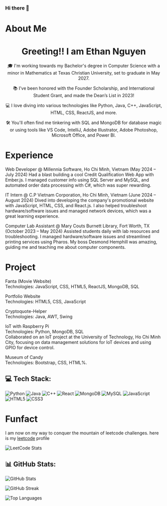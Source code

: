 ### Hi there 👋
# About Me
<h1 align="center">Greeting!! I am Ethan Nguyen </h1>
<p align="center">🎓 I'm working towards my Bachelor's degree in Computer Science with a minor in Mathematics at Texas Christian University, set to graduate in May 2027. </p>
<p align="center">📚 I’ve been honored with the Founder Scholarship, and International Student Grant, and made the Dean’s List in 2023!</p>
<p align="center">💻 I love diving into various technologies like Python, Java, C++, JavaScript, HTML, CSS, ReactJS, and more.</p>
<p align="center">🛠 You'll often find me tinkering with SQL and MongoDB for database magic or using tools like VS Code, IntelliJ, Adobe Illustrator, Adobe Photoshop, Microsoft Office, and Power BI.</p>

# Experience
Web Developer @ Millennia Software, Ho Chi Minh, Vietnam (May 2024 – July 2024)
Had a blast building a cool Credit Qualification Web App with Ember.js. I managed customer info using SQL Server and MySQL, and automated order data processing with C#, which was super rewarding.

IT Intern @ C.P Vietnam Corporation, Ho Chi Minh, Vietnam (June 2024 – August 2024)
Dived into developing the company's promotional website with JavaScript, HTML, CSS, and React.js. I also helped troubleshoot hardware/software issues and managed network devices, which was a great learning experience.

Computer Lab Assistant @ Mary Couts Burnett Library, Fort Worth, TX (October 2023 – May 2024)
Assisted students daily with lab resources and troubleshooting. I managed hardware/software issues and streamlined printing services using Pharos. My boss Desmond Hemphill was amazing, guiding me and teaching me about computer components.

# Project
Fanta (Movie Website) <br>
Technologies: JavaScript, CSS, HTML5, ReactJS, MongoDB, SQL

Portfolio Website <br>
Technologies: HTML5, CSS, JavaScript

Cryptoquote-Helper <br>
Technologies: Java, AWT, Swing

IoT with Raspberry Pi <br>
Technologies: Python, MongoDB, SQL <br>
Collaborated on an IoT project at the University of Technology, Ho Chi Minh City, focusing on data management solutions for IoT devices and using GPIO for device control.

Museum of Candy <br>
Technologies: Bootstrap, CSS, HTML%.

## 💻 Tech Stack:
![Python](https://img.shields.io/badge/python-%2314354C.svg?style=for-the-badge&logo=python&logoColor=white)
![Java](https://img.shields.io/badge/java-%23ED8B00.svg?style=for-the-badge&logo=java&logoColor=white)
![C++](https://img.shields.io/badge/c%2B%2B-%2300599C.svg?style=for-the-badge&logo=c%2B%2B&logoColor=white)
![React](https://img.shields.io/badge/react-%2320232a.svg?style=for-the-badge&logo=react&logoColor=%2361DAFB)
![MongoDB](https://img.shields.io/badge/MongoDB-%234ea94b.svg?style=for-the-badge&logo=mongodb&logoColor=white)
![MySQL](https://img.shields.io/badge/mysql-4479A1.svg?style=for-the-badge&logo=mysql&logoColor=white)
![JavaScript](https://img.shields.io/badge/javascript-%23323330.svg?style=for-the-badge&logo=javascript&logoColor=%23F7DF1E)
![HTML5](https://img.shields.io/badge/html5-%23E34F26.svg?style=for-the-badge&logo=html5&logoColor=white)
![CSS3](https://img.shields.io/badge/css3-%231572B6.svg?style=for-the-badge&logo=css3&logoColor=white)


# Funfact
I am now on my way to conquer the mountain of leetcode challenges. here is my <a href="https://leetcode.com/phuthanh1832003/">leetcode</a> profile 

![LeetCode Stats](https://leetcode-stats-api.herokuapp.com/phuthanh1832003)

## 📊 GitHub Stats:
![GitHub Stats](https://github-readme-stats.vercel.app/api?username=phuthanh03012003&theme=dark&hide_border=false&include_all_commits=true&count_private=true)

![GitHub Streak](https://github-readme-streak-stats.herokuapp.com/?user=phuthanh03012003&theme=dark&hide_border=false)

![Top Languages](https://github-readme-stats.vercel.app/api/top-langs/?username=phuthanh03012003&theme=dark&hide_border=false&include_all_commits=true&count_private=true&layout=compact)
